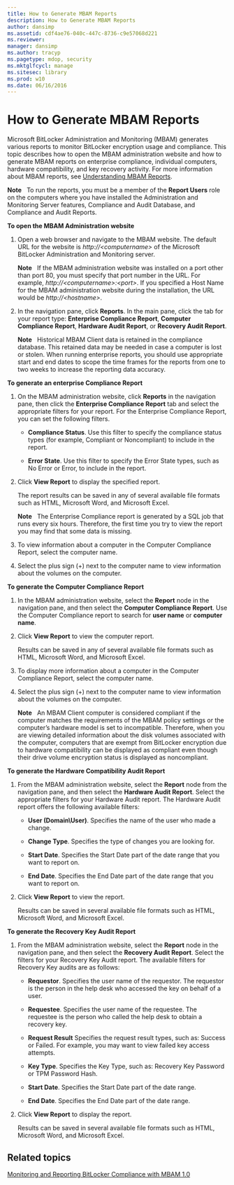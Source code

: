 ```yaml
---
title: How to Generate MBAM Reports
description: How to Generate MBAM Reports
author: dansimp
ms.assetid: cdf4ae76-040c-447c-8736-c9e57068d221
ms.reviewer: 
manager: dansimp
ms.author: tracyp
ms.pagetype: mdop, security
ms.mktglfcycl: manage
ms.sitesec: library
ms.prod: w10
ms.date: 06/16/2016
---
```



# How to Generate MBAM Reports


Microsoft BitLocker Administration and Monitoring (MBAM) generates various reports to monitor BitLocker encryption usage and compliance. This topic describes how to open the MBAM administration website and how to generate MBAM reports on enterprise compliance, individual computers, hardware compatibility, and key recovery activity. For more information about MBAM reports, see [Understanding MBAM Reports](understanding-mbam-reports-mbam-1.md).

**Note**  
To run the reports, you must be a member of the **Report Users** role on the computers where you have installed the Administration and Monitoring Server features, Compliance and Audit Database, and Compliance and Audit Reports.

 

**To open the MBAM Administration website**

1.  Open a web browser and navigate to the MBAM website. The default URL for the website is *http://&lt;computername&gt;* of the Microsoft BitLocker Administration and Monitoring server.

    **Note**  
    If the MBAM administration website was installed on a port other than port 80, you must specify that port number in the URL. For example, *http://&lt;computername&gt;:&lt;port&gt;*. If you specified a Host Name for the MBAM administration website during the installation, the URL would be *http://&lt;hostname&gt;*.

     

2.  In the navigation pane, click **Reports**. In the main pane, click the tab for your report type: **Enterprise Compliance Report**, **Computer Compliance Report**, **Hardware Audit Report**, or **Recovery Audit Report**.

    **Note**  
    Historical MBAM Client data is retained in the compliance database. This retained data may be needed in case a computer is lost or stolen. When running enterprise reports, you should use appropriate start and end dates to scope the time frames for the reports from one to two weeks to increase the reporting data accuracy.

     

**To generate an enterprise Compliance Report**

1.  On the MBAM administration website, click **Reports** in the navigation pane, then click the **Enterprise Compliance Report** tab and select the appropriate filters for your report. For the Enterprise Compliance Report, you can set the following filters.

    -   **Compliance Status**. Use this filter to specify the compliance status types (for example, Compliant or Noncompliant) to include in the report.

    -   **Error State**. Use this filter to specify the Error State types, such as No Error or Error, to include in the report.

2.  Click **View Report** to display the specified report.

    The report results can be saved in any of several available file formats such as HTML, Microsoft Word, and Microsoft Excel.

    **Note**  
    The Enterprise Compliance report is generated by a SQL job that runs every six hours. Therefore, the first time you try to view the report you may find that some data is missing.

     

3.  To view information about a computer in the Computer Compliance Report, select the computer name.

4.  Select the plus sign (+) next to the computer name to view information about the volumes on the computer.

**To generate the Computer Compliance Report**

1.  In the MBAM administration website, select the **Report** node in the navigation pane, and then select the **Computer Compliance Report**. Use the Computer Compliance report to search for **user name** or **computer name**.

2.  Click **View Report** to view the computer report.

    Results can be saved in any of several available file formats such as HTML, Microsoft Word, and Microsoft Excel.

3.  To display more information about a computer in the Computer Compliance Report, select the computer name.

4.  Select the plus sign (+) next to the computer name to view information about the volumes on the computer.

    **Note**  
    An MBAM Client computer is considered compliant if the computer matches the requirements of the MBAM policy settings or the computer’s hardware model is set to incompatible. Therefore, when you are viewing detailed information about the disk volumes associated with the computer, computers that are exempt from BitLocker encryption due to hardware compatibility can be displayed as compliant even though their drive volume encryption status is displayed as noncompliant.

     

**To generate the Hardware Compatibility Audit Report**

1.  From the MBAM administration website, select the **Report** node from the navigation pane, and then select the **Hardware Audit Report**. Select the appropriate filters for your Hardware Audit report. The Hardware Audit report offers the following available filters:

    -   **User (Domain\\User)**. Specifies the name of the user who made a change.

    -   **Change Type**. Specifies the type of changes you are looking for.

    -   **Start Date**. Specifies the Start Date part of the date range that you want to report on.

    -   **End Date**. Specifies the End Date part of the date range that you want to report on.

2.  Click **View Report** to view the report.

    Results can be saved in several available file formats such as HTML, Microsoft Word, and Microsoft Excel.

**To generate the Recovery Key Audit Report**

1.  From the MBAM administration website, select the **Report** node in the navigation pane, and then select the **Recovery Audit Report**. Select the filters for your Recovery Key Audit report. The available filters for Recovery Key audits are as follows:

    -   **Requestor**. Specifies the user name of the requestor. The requestor is the person in the help desk who accessed the key on behalf of a user.

    -   **Requestee**. Specifies the user name of the requestee. The requestee is the person who called the help desk to obtain a recovery key.

    -   **Request Result** Specifies the request result types, such as: Success or Failed. For example, you may want to view failed key access attempts.

    -   **Key Type**. Specifies the Key Type, such as: Recovery Key Password or TPM Password Hash.

    -   **Start Date**. Specifies the Start Date part of the date range.

    -   **End Date**. Specifies the End Date part of the date range.

2.  Click **View Report** to display the report.

    Results can be saved in several available file formats such as HTML, Microsoft Word, and Microsoft Excel.

## Related topics


[Monitoring and Reporting BitLocker Compliance with MBAM 1.0](monitoring-and-reporting-bitlocker-compliance-with-mbam-10.md)

 

 





